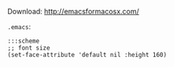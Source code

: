 Download: http://emacsformacosx.com/

`.emacs`:

    :::scheme
    ;; font size
    (set-face-attribute 'default nil :height 160)

